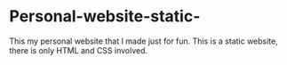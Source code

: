 # Personal-website-static-
This my personal website that I made just for fun. This is a static website, there is only HTML and CSS involved.
